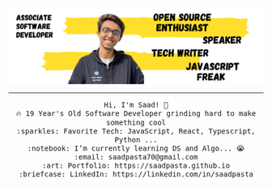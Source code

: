 <img src="./github-banner.png"/>
 <hr></hr>
<p align="center">
  <samp>
    Hi, I'm Saad! 👋 <br>
    🔥 19 Year's Old Software Developer grinding hard to make something cool  <br>
    :sparkles: Favorite Tech: JavaScript, React, Typescript, Python ... <br>
    :notebook: I’m currently learning DS and Algo... 😭  <br>
    :email:	saadpasta70@gmail.com <br>
    :art: Portfolio: https://saadpasta.github.io <br>
    :briefcase: LinkedIn: https://linkedin.com/in/saadpasta <br>
  </samp>
</p>

